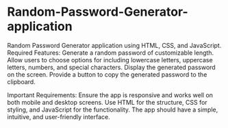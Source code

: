 # Random-Password-Generator-application
Random Password Generator application using HTML, CSS, and JavaScript.
Required Features:
 Generate a random password of customizable length.
 Allow users to choose options for including lowercase letters, uppercase letters, numbers, and special characters.
 Display the generated password on the screen.
Provide a button to copy the generated password to the clipboard.

Important Requirements:
 Ensure the app is responsive and works well on both mobile and desktop screens.
 Use HTML for the structure, CSS for styling, and JavaScript for the functionality.
 The app should have a simple, intuitive, and user-friendly interface.

